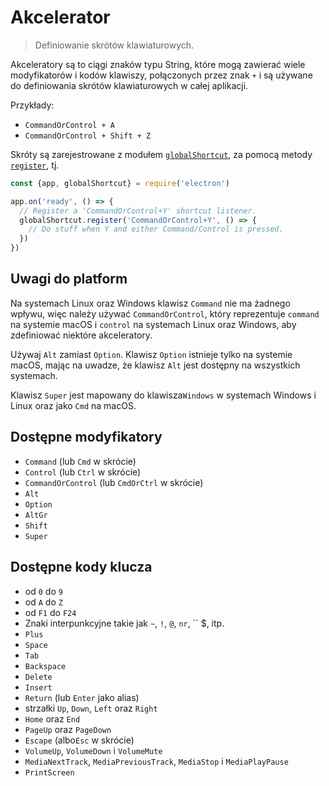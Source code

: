 # Akcelerator

> Definiowanie skrótów klawiaturowych.

Akceleratory są to ciągi znaków typu String, które mogą zawierać wiele modyfikatorów i kodów klawiszy, połączonych przez znak `+` i są używane do definiowania skrótów klawiaturowych w całej aplikacji.

Przykłady:

* `CommandOrControl + A`
* `CommandOrControl + Shift + Z`

Skróty są zarejestrowane z modułem [`globalShortcut`](global-shortcut.md), za pomocą metody [`register`](global-shortcut.md#globalshortcutregisteraccelerator-callback), tj.

```javascript
const {app, globalShortcut} = require('electron')

app.on('ready', () => {
  // Register a 'CommandOrControl+Y' shortcut listener.
  globalShortcut.register('CommandOrControl+Y', () => {
    // Do stuff when Y and either Command/Control is pressed.
  })
})
```

## Uwagi do platform

Na systemach Linux oraz Windows klawisz `Command` nie ma żadnego wpływu, więc należy używać `CommandOrControl`, który reprezentuje `command` na systemie macOS i `control` na systemach Linux oraz Windows, aby zdefiniować niektóre akceleratory.

Używaj `Alt` zamiast `Option`. Klawisz `Option` istnieje tylko na systemie macOS, mając na uwadze, że klawisz `Alt` jest dostępny na wszystkich systemach.

Klawisz `Super` jest mapowany do klawisza`Windows` w systemach Windows i Linux oraz jako `Cmd` na macOS.

## Dostępne modyfikatory

* `Command` (lub `Cmd` w skrócie)
* `Control` (lub `Ctrl` w skrócie)
* `CommandOrControl` (lub `CmdOrCtrl` w skrócie)
* `Alt`
* `Option`
* `AltGr`
* `Shift`
* `Super`

## Dostępne kody klucza

* od `0` do `9`
* od `A` do `Z`
* od `F1` do `F24`
* Znaki interpunkcyjne takie jak `~`, `!`, `@`, `nr`, `` $, itp.
* `Plus`
* `Space`
* `Tab`
* `Backspace`
* `Delete`
* `Insert`
* `Return` (lub `Enter` jako alias)
* strzałki `Up`, `Down`, `Left` oraz `Right`
* `Home` oraz `End`
* `PageUp` oraz `PageDown`
* `Escape` (albo`Esc` w skrócie)
* `VolumeUp`, `VolumeDown` i `VolumeMute`
* `MediaNextTrack`, `MediaPreviousTrack`, `MediaStop` i `MediaPlayPause`
* `PrintScreen`
